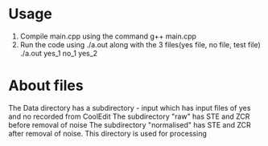 # Usage
1. Compile main.cpp using the command
    g++ main.cpp
2. Run the code using ./a.out along with the 3 files(yes file, no file, test file)
    ./a.out yes_1 no_1 yes_2

# About files
The Data directory has a subdirectory - input which has input files of yes and no recorded from CoolEdit
The subdirectory "raw" has STE and ZCR before removal of noise
The subdirectory "normalised" has STE and ZCR after removal of noise. This directory is used for processing